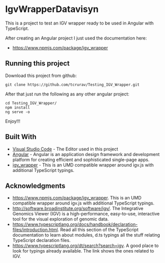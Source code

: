 # IgvWrapperDatavisyn

This is a project to test an IGV wrapper ready to be used in Angular with TypeScript.

After creating an Angular project I just used the documentation here:
* https://www.npmjs.com/package/igv_wrapper

## Running this project

Download this project from github:

````
git clone https://github.com/tcrurav/Testing_IGV_Wrapper.git
````

After that just run the following as any other angular project:
````
cd Testing_IGV_Wrapper/
npm install
ng serve -o
````

Enjoy!!!


## Built With

* [Visual Studio Code](https://code.visualstudio.com/) - The Editor used in this project
* [Angular](https://angular.io/) - Angular is an application design framework and development platform for creating efficient and sophisticated single-page apps.
* [igv_wrapper](https://github.com/datavisyn/igv_wrapper) - This is an UMD compatible wrapper around igv.js with additional TypeScript typings.


## Acknowledgments

* https://www.npmjs.com/package/igv_wrapper. This is an UMD compatible wrapper around igv.js with additional TypeScript typings.
* http://software.broadinstitute.org/software/igv/. The Integrative Genomics Viewer (IGV) is a high-performance, easy-to-use, interactive tool for the visual exploration of genomic data.
* https://www.typescriptlang.org/docs/handbook/declaration-files/introduction.html. Read all this section of the TypeScript documentation to learn about modules, d.ts typings all the stuff relating TypeScript declaration files.
* https://www.typescriptlang.org/dt/search?search=igv. A good place to look for typings already available. The link shows the ones related to IGV.
